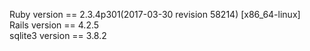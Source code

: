 Ruby version == 2.3.4p301(2017-03-30 revision 58214) [x86_64-linux]
<br>
Rails version == 4.2.5
<br>
sqlite3 version == 3.8.2
